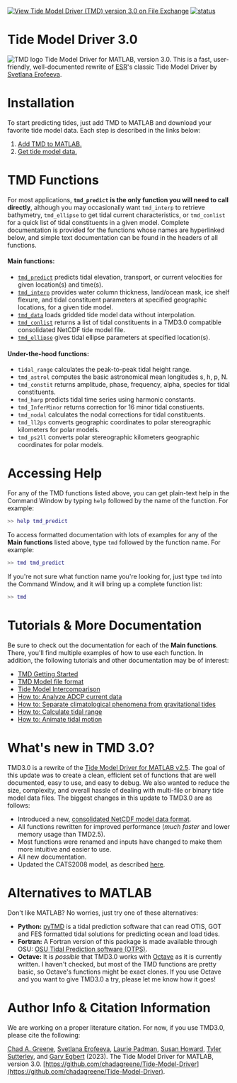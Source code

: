 [![View Tide Model Driver (TMD) version 3.0 on File Exchange](https://www.mathworks.com/matlabcentral/images/matlab-file-exchange.svg)](https://www.mathworks.com/matlabcentral/fileexchange/133417-tide-model-driver-tmd-version-3-0)
 [![status](https://joss.theoj.org/papers/228e6fd7edc42dc6d443ce60feef8c6d/status.svg)](https://joss.theoj.org/papers/228e6fd7edc42dc6d443ce60feef8c6d)

# Tide Model Driver 3.0
![TMD logo](doc/markdown_figures/tmd_logo_v2.gif)
Tide Model Driver for MATLAB, version 3.0. This is a fast, user-friendly, well-documented rewrite of [ESR](https://www.esr.org/)'s classic Tide Model Driver by [Svetlana Erofeeva](https://ceoas.oregonstate.edu/svetlana-erofeeva).

# Installation 
To start predicting tides, just add TMD to MATLAB and download your favorite tide model data. Each step is described in the links below: 

1. [Add TMD to MATLAB.](doc/installing_tmd.md)
2. [Get tide model data.](doc/tide_model_data.md)

# TMD Functions
For most applications, **`tmd_predict` is the only function you will need to call directly**, although you may occasionally want `tmd_interp` to retrieve bathymetry, `tmd_ellipse` to get tidal current characteristics, or `tmd_conlist` for a quick list of tidal constituents in a given model. Complete documentation is provided for the functions whose names are hyperlinked below, and simple text documentation can be found in the headers of all functions. 

#### Main functions:
* [`tmd_predict`](doc/tmd_predict_documentation.md) predicts tidal elevation, transport, or current velocities for given location(s) and time(s). 
* [`tmd_interp`](doc/tmd_interp_documentation.md) provides water column thickness, land/ocean mask, ice shelf flexure, and tidal constituent parameters at specified geographic locations, for a given tide model. 
* [`tmd_data`](doc/tmd_data_documentation.md) loads gridded tide model data without interpolation. 
* [`tmd_conlist`](doc/tmd_conlist_documentation.md) returns a list of tidal constituents in a TMD3.0 compatible consolidated NetCDF tide model file. 
* [`tmd_ellipse`](doc/tmd_ellipse_documentation.md) gives tidal ellipse parameters at specified location(s).  

#### Under-the-hood functions:

* `tidal_range` calculates the peak-to-peak tidal height range. 
* `tmd_astrol` computes the basic astronomical mean longitudes s, h, p, N.
* `tmd_constit` returns amplitude, phase, frequency, alpha, species for tidal constituents. 
* `tmd_harp` predicts tidal time series using harmonic constants. 
* `tmd_InferMinor` returns correction for 16 minor tidal constiuents. 
* `tmd_nodal` calculates the nodal corrections for tidal constituents.
* `tmd_ll2ps` converts geographic coordinates to polar stereographic kilometers for polar models. 
* `tmd_ps2ll` converts polar stereographic kilometers geographic coordinates for polar models. 

# Accessing Help 
For any of the TMD functions listed above, you can get plain-text help in the Command Window by typing `help` followed by the name of the function. For example: 

```matlab
>> help tmd_predict
```
To access formatted documentation with lots of examples for any of the **Main functions** listed above, type `tmd` followed by the function name. For example:

```matlab
>> tmd tmd_predict
```
If you're not sure what function name you're looking for, just type `tmd` into the Command Window, and it will bring up a complete function list:

```matlab
>> tmd 
```

# Tutorials & More Documentation
Be sure to check out the documentation for each of the **Main functions**. There, you'll find multiple examples of how to use each function. In addition, the following tutorials and other documentation may be of interest: 

* [TMD Getting Started](doc/tmd_getting_started.md)
* [TMD Model file format](doc/TMD_model_file_format.md)
* [Tide Model Intercomparison](doc/tide_model_intercomparison.md)
* [How to: Analyze ADCP current data](doc/tutorial_currents.md)
* [How to: Separate climatological phenomena from gravitational tides
](doc/tutorial_EOT.md)
* [How to: Calculate tidal range](doc/tutorial_tidal_range.md)
* [How to: Animate tidal motion](doc/tmd_logo_animation.md)

# What's new in TMD 3.0?
TMD3.0 is a rewrite of the [Tide Model Driver for MATLAB v2.5](https://github.com/EarthAndSpaceResearch/TMD_Matlab_Toolbox_v2.5). The goal of this update was to create a clean, efficient set of functions that are well documented, easy to use, and easy to debug. We also wanted to reduce the size, complexity, and overall hassle of dealing with multi-file or binary tide model data files. The biggest changes in this update to TMD3.0 are as follows: 

* Introduced a new, [consolidated NetCDF model data format](doc/TMD_model_file_format.md).  
* All functions rewritten for improved performance (*much faster* and lower memory usage than TMD2.5). 
* Most functions were renamed and inputs have changed to make them more intuitive and easier to use.
* All new documentation.
* Updated the CATS2008 model, as described [here](doc/cats2008_updates.md).

# Alternatives to MATLAB
Don't like MATLAB? No worries, just try one of these alternatives: 

* **Python:** [pyTMD](https://github.com/tsutterley/pyTMD) is a tidal prediction software that can read OTIS, GOT and FES formatted tidal solutions for predicting ocean and load tides.
* **Fortran:** A Fortran version of this package is made available through OSU: [OSU Tidal Prediction software (OTPS)](https://www.tpxo.net/otps).
* **Octave:** It is *possible* that TMD3.0 works with [Octave](https://www.gnu.org/software/octave/index) as it is currently written. I haven't checked, but most of the TMD functions are pretty basic, so Octave's functions might be exact clones. If you use Octave and you want to give TMD3.0 a try, please let me know how it goes! 

# Author Info & Citation Information
We are working on a proper literature citation. For now, if you use TMD3.0, please cite the following: 

[Chad A. Greene](https://github.com/chadagreene), [Svetlana Erofeeva](https://ceoas.oregonstate.edu/svetlana-erofeeva), [Laurie Padman](https://github.com/LPadman), [Susan Howard](https://github.com/slhowardESR), [Tyler Sutterley](https://github.com/tsutterley), and [Gary Egbert](https://ceoas.oregonstate.edu/people/gary-egbert) (2023). The Tide Model Driver for MATLAB, version 3.0. [https://github.com/chadagreene/Tide-Model-Driver](https://github.com/chadagreene/Tide-Model-Driver).
